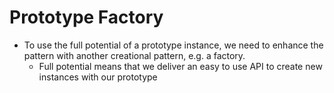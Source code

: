 # Prototype Factory
+ To use the full potential of a prototype instance, we need to enhance the pattern with another creational pattern, e.g. a factory.
    - Full potential means that we deliver an easy to use API to create new instances with our prototype